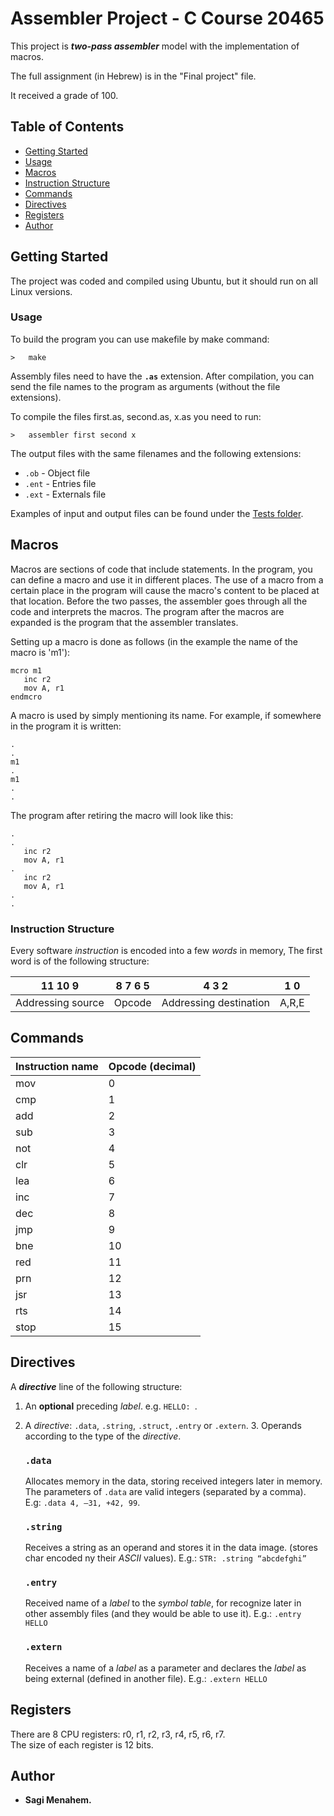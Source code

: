 # Assembler Project - C Course 20465

This project is **_two-pass assembler_** model with the implementation of macros.

The full assignment (in Hebrew) is in the "Final project" file.

It received a grade of 100.

## Table of Contents

- [Getting Started](#getting-started)
- [Usage](#usage)
- [Macros](#macros)
- [Instruction Structure](#instruction-structure)
- [Commands](#commands)
- [Directives](#directives)
- [Registers](#registers)
- [Author](#author)

## Getting Started

The project was coded and compiled using Ubuntu, but it should run on all Linux versions.

### Usage
To build the program you can use makefile by make command:
```
>   make
```
Assembly files need to have the **`.as`** extension. After compilation, you can send the file names to the program as arguments (without the file extensions).

To compile the files first.as, second.as, x.as you need to run:
```
>   assembler first second x
```
The output files with the same filenames and the following extensions:  
- `.ob` - Object file
- `.ent` - Entries file
- `.ext` - Externals file

Examples of input and output files can be found under the [Tests folder](https://github.com/sagi-menahem/Assembler-in-C/tree/master/Tests).

## Macros

Macros are sections of code that include statements. In the program, you can define a macro and use it in different places. The use of a macro from a certain place in the program will cause the macro's content to be placed at that location. Before the two passes, the assembler goes through all the code and interprets the macros. The program after the macros are expanded is the program that the assembler translates.

Setting up a macro is done as follows (in the example the name of the macro is 'm1'):
```
mcro m1
   inc r2
   mov A, r1
endmcro
```
A macro is used by simply mentioning its name.
For example, if somewhere in the program it is written:
```
.
.
m1
.
m1
.
.
```
The program after retiring the macro will look like this:
```
.
.
   inc r2
   mov A, r1
.
   inc r2
   mov A, r1
.
.
```

### Instruction Structure

Every software *instruction* is encoded into a few *words* in memory, The first word is of the following structure:

| 11  10   9| 8 7 6 5 | 4 3 2 | 1 0 |
|------------------|---------|-------|----
| Addressing source | Opcode | Addressing destination | A,R,E 


## Commands

| Instruction name | Opcode (decimal) | 
|------------------|------------------ 
| mov              | 0                | 
| cmp              | 1                | 
| add              | 2                | 
| sub              | 3                | 
| not              | 4                | 
| clr              | 5                | 
| lea              | 6                | 
| inc              | 7                | 
| dec              | 8                | 
| jmp              | 9                | 
| bne              | 10               | 
| red              | 11               | 
| prn              | 12               | 
| jsr              | 13               | 
| rts              | 14               | 
| stop             | 15               | 



## Directives
A **_directive_** line of the following structure:

1. An **optional** preceding *label*. e.g. `HELLO: `.
2. A _directive_: `.data`, `.string`, `.struct`, `.entry` or `.extern`.
   3. Operands according to the type of the *directive*.

      ### `.data`
      Allocates memory in the data, storing received integers later in memory.
      The parameters of `.data` are valid integers (separated by a comma).  
      E.g: `.data 4, –31, +42, 99`.

      ### `.string`
      Receives a string as an operand and stores it in the data image. (stores char encoded ny their *ASCII* values). 
      E.g.: `STR: .string “abcdefghi”`
   
      ### `.entry`
      Received name of a *label* to the *symbol table*, for recognize later in other assembly files (and they would be able to use it).
      E.g.: `.entry HELLO`

      ### `.extern`
      Receives a name of a *label* as a parameter and declares the *label* as being external (defined in another file).
      E.g.: `.extern HELLO`
   
 
## Registers
There are 8 CPU registers: r0, r1, r2, r3, r4, r5, r6, r7.<br />
The size of each register is 12 bits.  

## Author

* **Sagi Menahem.**
